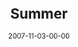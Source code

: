 ---
layout: message
category: message
series: "Seasons"
title: "Summer"
date: 2007-11-03-00-00
message_id: 464
audio: "http://s3.amazonaws.com/crossroads-media/media/legacy/mp3/Seasons_04_Summer_11_04_07_Brian_Tome.mp3"
audio-duration: "37:51"
flag: "N"
---